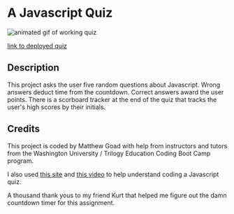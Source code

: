 # A Javascript Quiz

![animated gif of working quiz]()

[link to deployed quiz]()

## Description

This project asks the user five random questions about Javascript. Wrong answers deduct time from the countdown. Correct answers award the user points. There is a scorboard tracker at the end of the quiz that tracks the user's high scores by their initials. 

## Credits

This project is coded by Matthew Goad with help from instructors and tutors from the Washington University / Trilogy Education Coding Boot Camp program. 

I also used [this site](https://www.sitepoint.com/simple-javascript-quiz/) and [this video](https://www.youtube.com/watch?v=riDzcEQbX6k) to help understand coding a Javascript quiz. 

A thousand thank yous to my friend Kurt that helped me figure out the damn countdown timer for this assignment. 